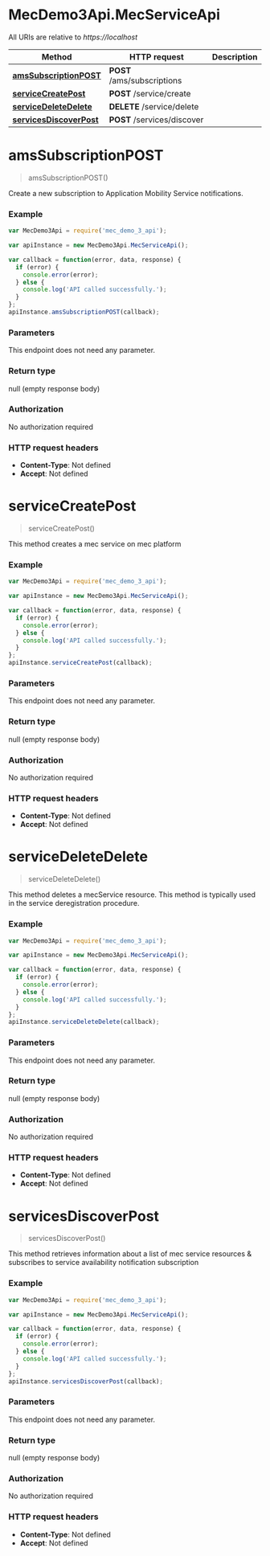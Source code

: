 # MecDemo3Api.MecServiceApi

All URIs are relative to *https://localhost*

Method | HTTP request | Description
------------- | ------------- | -------------
[**amsSubscriptionPOST**](MecServiceApi.md#amsSubscriptionPOST) | **POST** /ams/subscriptions | 
[**serviceCreatePost**](MecServiceApi.md#serviceCreatePost) | **POST** /service/create | 
[**serviceDeleteDelete**](MecServiceApi.md#serviceDeleteDelete) | **DELETE** /service/delete | 
[**servicesDiscoverPost**](MecServiceApi.md#servicesDiscoverPost) | **POST** /services/discover | 


<a name="amsSubscriptionPOST"></a>
# **amsSubscriptionPOST**
> amsSubscriptionPOST()



Create a new subscription to Application Mobility Service notifications.

### Example
```javascript
var MecDemo3Api = require('mec_demo_3_api');

var apiInstance = new MecDemo3Api.MecServiceApi();

var callback = function(error, data, response) {
  if (error) {
    console.error(error);
  } else {
    console.log('API called successfully.');
  }
};
apiInstance.amsSubscriptionPOST(callback);
```

### Parameters
This endpoint does not need any parameter.

### Return type

null (empty response body)

### Authorization

No authorization required

### HTTP request headers

 - **Content-Type**: Not defined
 - **Accept**: Not defined

<a name="serviceCreatePost"></a>
# **serviceCreatePost**
> serviceCreatePost()



This method creates a mec service on mec platform

### Example
```javascript
var MecDemo3Api = require('mec_demo_3_api');

var apiInstance = new MecDemo3Api.MecServiceApi();

var callback = function(error, data, response) {
  if (error) {
    console.error(error);
  } else {
    console.log('API called successfully.');
  }
};
apiInstance.serviceCreatePost(callback);
```

### Parameters
This endpoint does not need any parameter.

### Return type

null (empty response body)

### Authorization

No authorization required

### HTTP request headers

 - **Content-Type**: Not defined
 - **Accept**: Not defined

<a name="serviceDeleteDelete"></a>
# **serviceDeleteDelete**
> serviceDeleteDelete()



This method deletes a mecService resource. This method is typically used in the service deregistration procedure.

### Example
```javascript
var MecDemo3Api = require('mec_demo_3_api');

var apiInstance = new MecDemo3Api.MecServiceApi();

var callback = function(error, data, response) {
  if (error) {
    console.error(error);
  } else {
    console.log('API called successfully.');
  }
};
apiInstance.serviceDeleteDelete(callback);
```

### Parameters
This endpoint does not need any parameter.

### Return type

null (empty response body)

### Authorization

No authorization required

### HTTP request headers

 - **Content-Type**: Not defined
 - **Accept**: Not defined

<a name="servicesDiscoverPost"></a>
# **servicesDiscoverPost**
> servicesDiscoverPost()



This method retrieves information about a list of mec service resources & subscribes to service availability notification subscription

### Example
```javascript
var MecDemo3Api = require('mec_demo_3_api');

var apiInstance = new MecDemo3Api.MecServiceApi();

var callback = function(error, data, response) {
  if (error) {
    console.error(error);
  } else {
    console.log('API called successfully.');
  }
};
apiInstance.servicesDiscoverPost(callback);
```

### Parameters
This endpoint does not need any parameter.

### Return type

null (empty response body)

### Authorization

No authorization required

### HTTP request headers

 - **Content-Type**: Not defined
 - **Accept**: Not defined

